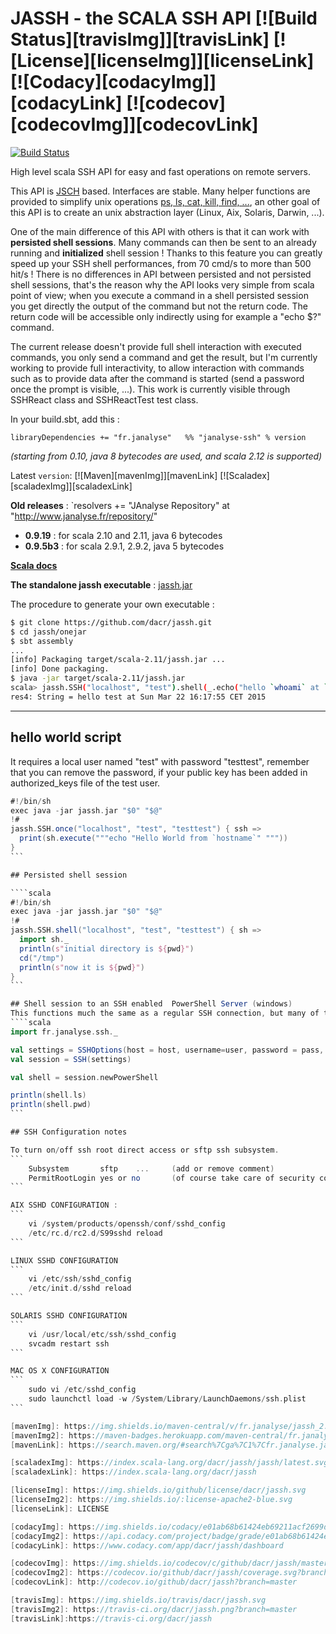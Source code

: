# JASSH - the SCALA SSH API  [![Build Status][travisImg]][travisLink] [![License][licenseImg]][licenseLink] [![Codacy][codacyImg]][codacyLink] [![codecov][codecovImg]][codecovLink]

[![Build Status](https://travis-ci.org/dacr/jassh.png?branch=master)](https://travis-ci.org/dacr/jassh)

High level scala SSH API for easy and fast operations on remote servers.

This API is [JSCH](http://www.jcraft.com/jsch/) based. Interfaces are stable. Many helper functions are provided to simplify unix operations [ps, ls, cat, kill, find, ...](http://www.janalyse.fr/scaladocs/janalyse-ssh/#fr.janalyse.ssh.ShellOperations), an other goal of this API is to create an unix abstraction layer (Linux, Aix, Solaris, Darwin, ...).

One of the main difference of this API with others is that it can work with **persisted shell sessions**. Many commands can then be sent
to an already running and **initialized** shell session ! Thanks to this feature you can greatly speed up your SSH shell performances,
from 70 cmd/s to more than 500 hit/s ! There is no differences in API between persisted and not persisted shell sessions, that's the
reason why the API looks very simple from scala point of view; when you execute a command in a shell persisted session you get directly
the output of the command but not the return code. The return code will be accessible only indirectly using for example a "echo $?" command.

The current release doesn't provide full shell interaction with executed commands, you only send a command and get the result, but
I'm currently working to provide full interactivity, to allow interaction with commands such as to provide data after the command is
started (send a password once the prompt is visible, ...). This work is currently visible through SSHReact class and SSHReactTest
test class.  

In your build.sbt, add this :
```
libraryDependencies += "fr.janalyse"   %% "janalyse-ssh" % version
```
_(starting from 0.10, java 8 bytecodes are used, and scala 2.12 is supported)_

Latest `version`: [![Maven][mavenImg]][mavenLink] [![Scaladex][scaladexImg]][scaladexLink]


**Old releases** : `resolvers += "JAnalyse Repository" at "http://www.janalyse.fr/repository/" 
+ **0.9.19** : for scala 2.10 and 2.11, java 6 bytecodes
+ **0.9.5b3** : for scala 2.9.1, 2.9.2, java 5 bytecodes

[**Scala docs**](http://www.janalyse.fr/scaladocs/janalyse-ssh)


**The standalone jassh executable** : [jassh.jar](http://dnld.crosson.org/jassh.jar)

The procedure to generate your own executable :
```bash
$ git clone https://github.com/dacr/jassh.git
$ cd jassh/onejar
$ sbt assembly
...
[info] Packaging target/scala-2.11/jassh.jar ...
[info] Done packaging.
$ java -jar target/scala-2.11/jassh.jar
scala> jassh.SSH("localhost", "test").shell(_.echo("hello `whoami` at `date`")).trim
res4: String = hello test at Sun Mar 22 16:17:55 CET 2015

```

----

## hello world script

It requires a local user named "test" with password "testtest", remember that you can remove the password, if your public key has been added in authorized_keys file of the test user.

````scala
#!/bin/sh
exec java -jar jassh.jar "$0" "$@"
!#
jassh.SSH.once("localhost", "test", "testtest") { ssh =>
  print(sh.execute("""echo "Hello World from `hostname`" """))
}
```

## Persisted shell session

````scala
#!/bin/sh
exec java -jar jassh.jar "$0" "$@"
!#
jassh.SSH.shell("localhost", "test", "testtest") { sh =>
  import sh._
  println(s"initial directory is ${pwd}")
  cd("/tmp")
  println(s"now it is ${pwd}")
}
```

## Shell session to an SSH enabled  PowerShell Server (windows)
This functions much the same as a regular SSH connection, but many of the unix like commands are not supported and the terminal behaves differently
````scala
import fr.janalyse.ssh._

val settings = SSHOptions(host = host, username=user, password = pass, prompt = Some(prompt), timeout = timeout)
val session = SSH(settings)

val shell = session.newPowerShell

println(shell.ls)
println(shell.pwd)
```

## SSH Configuration notes

To turn on/off ssh root direct access or sftp ssh subsystem.
```
    Subsystem       sftp    ...     (add or remove comment)
    PermitRootLogin yes or no       (of course take care of security constraints)
```

AIX SSHD CONFIGURATION :
```
    vi /system/products/openssh/conf/sshd_config
    /etc/rc.d/rc2.d/S99sshd reload
```

LINUX SSHD CONFIGURATION
```
    vi /etc/ssh/sshd_config
    /etc/init.d/sshd reload
```

SOLARIS SSHD CONFIGURATION
```
    vi /usr/local/etc/ssh/sshd_config
    svcadm restart ssh
```

MAC OS X CONFIGURATION
```
    sudo vi /etc/sshd_config
    sudo launchctl load -w /System/Library/LaunchDaemons/ssh.plist
```

[mavenImg]: https://img.shields.io/maven-central/v/fr.janalyse/jassh_2.12.svg
[mavenImg2]: https://maven-badges.herokuapp.com/maven-central/fr.janalyse/jassh_2.12/badge.svg
[mavenLink]: https://search.maven.org/#search%7Cga%7C1%7Cfr.janalyse.jassh

[scaladexImg]: https://index.scala-lang.org/dacr/jassh/jassh/latest.svg
[scaladexLink]: https://index.scala-lang.org/dacr/jassh

[licenseImg]: https://img.shields.io/github/license/dacr/jassh.svg
[licenseImg2]: https://img.shields.io/:license-apache2-blue.svg
[licenseLink]: LICENSE

[codacyImg]: https://img.shields.io/codacy/e01ab68b61424eb69211acf2699d0756.svg
[codacyImg2]: https://api.codacy.com/project/badge/grade/e01ab68b61424eb69211acf2699d0756
[codacyLink]: https://www.codacy.com/app/dacr/jassh/dashboard

[codecovImg]: https://img.shields.io/codecov/c/github/dacr/jassh/master.svg
[codecovImg2]: https://codecov.io/github/dacr/jassh/coverage.svg?branch=master
[codecovLink]: http://codecov.io/github/dacr/jassh?branch=master

[travisImg]: https://img.shields.io/travis/dacr/jassh.svg
[travisImg2]: https://travis-ci.org/dacr/jassh.png?branch=master
[travisLink]:https://travis-ci.org/dacr/jassh
